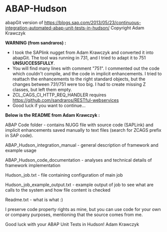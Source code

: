 # ABAP-Hudson
abapGit version of https://blogs.sap.com/2013/05/23/continuous-integration-automated-abap-unit-tests-in-hudson/ 
Copyright Adam Krawczyk

**WARNING (from sandraros) :**

* I took the SAPlink nugget from Adam Krawczyk and converted it into abapGit. The tool was running in 731, and I tried to adapt it to 751 **UNSUCCESSFULLY**.
* You will find many lines with comment "751". I commented out the code which couldn't compile, and the code in implicit enhancements. I tried to reattach the enhancements to the right standard objects, but the changes between 731/751 were too big. I had to create missing Z classes, but left them empty.
* ZCL_CAGS_CI_HTTP_REQ_HANDLER requires https://github.com/sandraros/RESTful-webservices
* Good luck if you want to continue...


**Below is the README from Adam Krawczyk :**


ABAP Code folder - contains NUGG file with source code (SAPLink) and implicit enhancements saved manually to text files (search for ZCAGS prefix in SAP code).

ABAP_Hudson_integration_manual - general description of framework and example usage

ABAP_Hudson_code_documentation - analyses and technical details of framework implementation

Hudson_job.txt - file containing configuration of main job

Hudson_job_example_output.txt - example output of job to see what are calls to the system and how file content is checked

Readme.txt - what is what :)

I preserve code property rights as mine, but you can use code for your own or company purposes, mentioning that the source comes from me.

Good luck with your ABAP Unit Tests in Hudson!
Adam Krawczyk

